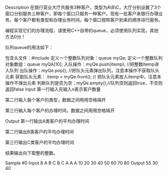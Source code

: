 Description
在银行营业大厅共服务3种客户，类型为A\B\C，大厅分别设置了3个窗口分别服务三种客户，即每个窗口只服务一种客户。现有一批客户来银行办理业务，每个客户都有类型和办理业务时间。每个窗口按照客户到来的顺序进行服务。

编程实现它们的办理流程，请使用C++自带的queue，必须使用队列实现，其他方法0分！

队列queue的用法如下：

包含头文件：#include <queue>
定义一个整数队列对象：queue<int> myQe;
定义一个整数队列对象数组：queue<int> myQA[10];
入队操作：myQe.push(itemp); //把整数itemp进入队列
出队操作：myQe.pop(); //把队头元素弹出队列，注意本操作不获取队头元素
获取队头元素： itemp = myQe.front(); // 把队头元素放入itemp中，注意本操作不弹出元素
判断队列是否为空：myQe.empty();//队列空则返回true，不空则返回false
Input
第一行输入先输入n表示客户数量

第二行输入每个客户的类型，数据之间用用空格隔开

第三行输入每个客户的办理时间，数据之间用用空格隔开

Output
第一行输出A类客户的平均办理时间

第二行输出B类客户的平均办理时间

第三行输出C类客户的平均办理时间

结果输出向下取整的整数。

Sample
#0
Input
8
A B C B C A A A
10 20 30 40 50 60 70 80
Output
55
30
40